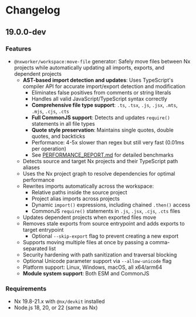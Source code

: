 # Changelog

## 19.0.0-dev

### Features

- `@nxworker/workspace:move-file` generator: Safely move files between Nx projects while automatically updating all imports, exports, and dependent projects
  - **AST-based import detection and updates**: Uses TypeScript's compiler API for accurate import/export detection and modification
    - Eliminates false positives from comments or string literals
    - Handles all valid JavaScript/TypeScript syntax correctly
    - **Comprehensive file type support**: `.ts`, `.tsx`, `.js`, `.jsx`, `.mts`, `.mjs`, `.cjs`, `.cts`
    - **Full CommonJS support**: Detects and updates `require()` statements in all file types
    - **Quote style preservation**: Maintains single quotes, double quotes, and backticks
    - Performance: 4-5x slower than regex but still very fast (0.01ms per operation)
    - See [PERFORMANCE_REPORT.md](packages/workspace/PERFORMANCE_REPORT.md) for detailed benchmarks
  - Detects source and target Nx projects and their TypeScript path aliases
  - Uses the Nx project graph to resolve dependencies for optimal performance
  - Rewrites imports automatically across the workspace:
    - Relative paths inside the source project
    - Project alias imports across projects
    - Dynamic `import()` expressions, including chained `.then()` access
    - CommonJS `require()` statements in `.js`, `.jsx`, `.cjs`, `.cts` files
  - Updates dependent projects when exported files move
  - Removes stale exports from source entrypoint and adds exports to target entrypoint
    - Optional `--skip-export` flag to prevent creating a new export
  - Supports moving multiple files at once by passing a comma-separated list
  - Security hardening with path sanitization and traversal blocking
  - Optional Unicode parameter support via `--allow-unicode` flag
  - Platform support: Linux, Windows, macOS, all x64/arm64
  - **Module system support**: Both ESM and CommonJS

### Requirements

- Nx 19.8-21.x with `@nx/devkit` installed
- Node.js 18, 20, or 22 (same as Nx)
